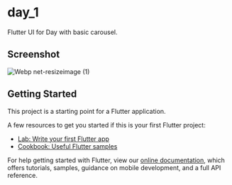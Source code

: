 # day_1

Flutter UI for Day with basic carousel.

## Screenshot

![Webp net-resizeimage (1)](https://user-images.githubusercontent.com/48233397/94899614-4186ae00-04b1-11eb-9e3b-31364ac730ff.png)


## Getting Started

This project is a starting point for a Flutter application.

A few resources to get you started if this is your first Flutter project:

- [Lab: Write your first Flutter app](https://flutter.dev/docs/get-started/codelab)
- [Cookbook: Useful Flutter samples](https://flutter.dev/docs/cookbook)

For help getting started with Flutter, view our
[online documentation](https://flutter.dev/docs), which offers tutorials,
samples, guidance on mobile development, and a full API reference.
